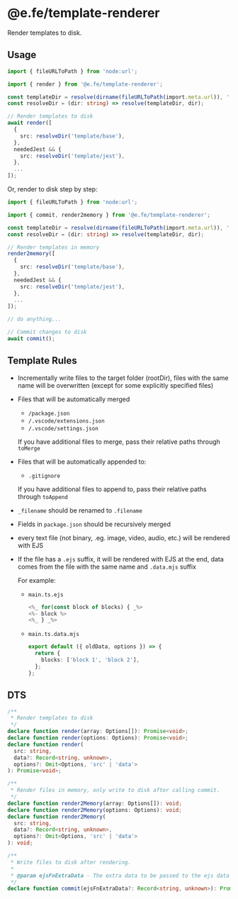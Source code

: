 # @e.fe/template-renderer

Render templates to disk.

## Usage

```typescript
import { fileURLToPath } from 'node:url';

import { render } from '@e.fe/template-renderer';

const templateDir = resolve(dirname(fileURLToPath(import.meta.url)), '../template');
const resolveDir = (dir: string) => resolve(templateDir, dir);

// Render templates to disk
await render([
  {
    src: resolveDir('template/base'),
  },
  neededJest && {
    src: resolveDir('template/jest'),
  },
  ...
]);
```

Or, render to disk step by step:

```typescript
import { fileURLToPath } from 'node:url';

import { commit, render2memory } from '@e.fe/template-renderer';

const templateDir = resolve(dirname(fileURLToPath(import.meta.url)), '../template');
const resolveDir = (dir: string) => resolve(templateDir, dir);

// Render templates in memory
render2memory([
  {
    src: resolveDir('template/base'),
  },
  neededJest && {
    src: resolveDir('template/jest'),
  },
  ...
]);

// do anything...

// Commit changes to disk
await commit();
```

## Template Rules

- Incrementally write files to the target folder (rootDir), files with the same name will be overwritten (except for some explicitly specified files)

- Files that will be automatically merged

  - `/package.json`
  - `/.vscode/extensions.json`
  - `/.vscode/settings.json`

  If you have additional files to merge, pass their relative paths through `toMerge`

- Files that will be automatically appended to:

  - `.gitignore`

  If you have additional files to append to, pass their relative paths through `toAppend`

- `_filename` should be renamed to `.filename`

- Fields in `package.json` should be recursively merged

- every text file (not binary, .eg. image, video, audio, etc.) will be rendered with EJS

- If the file has a `.ejs` suffix, it will be rendered with EJS at the end, data comes from the file with the same name and `.data.mjs` suffix

  For example:

  - `main.ts.ejs`

    ```typescript
    <%_ for(const block of blocks) { _%>
    <%- block %>
    <%_ } _%>
    ```

  - `main.ts.data.mjs`

    ```typescript
    export default ({ oldData, options }) => {
      return {
        blocks: ['block 1', 'block 2'],
      };
    };
    ```

## DTS

```typescript
/**
 * Render templates to disk
 */
declare function render(array: Options[]): Promise<void>;
declare function render(options: Options): Promise<void>;
declare function render(
  src: string,
  data?: Record<string, unknown>,
  options?: Omit<Options, 'src' | 'data'>
): Promise<void>;

/**
 * Render files in memory, only write to disk after calling commit.
 */
declare function render2Memory(array: Options[]): void;
declare function render2Memory(options: Options): void;
declare function render2Memory(
  src: string,
  data?: Record<string, unknown>,
  options?: Omit<Options, 'src' | 'data'>
): void;

/**
 * Write files to disk after rendering.
 *
 * @param ejsFnExtraData - The extra data to be passed to the ejs data function (*.data.mjs)
 */
declare function commit(ejsFnExtraData?: Record<string, unknown>): Promise<void>;
```
